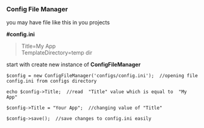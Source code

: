 ### Config File Manager
you may have file like this in you projects  

**#config.ini**

 >Title=My App  
 >TemplateDirectory=temp dir  
 
 
start with create new instance of **ConfigFileManager**

    $config = new ConfigFileManager('configs/config.ini');  //opening file config.ini from configs directory  
         
    echo $config->Title;  //read  "Title" value which is equal to  "My App"  
       
    $config->Title = "Your App";  //changing value of "Title"  
      
    $config->save();  //save changes to config.ini easily
